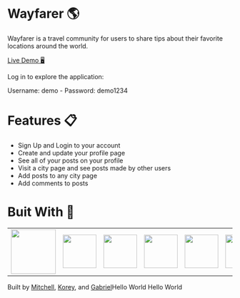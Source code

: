 <link rel="stylesheet" href="https://cdn.jsdelivr.net/gh/devicons/devicon@master/devicon.min.css">

# Wayfarer 🌎

Wayfarer is a travel community for users to share tips about their favorite locations around the world.

[Live Demo 🖥️ ](https://wayfarer-gkm.herokuapp.com/)

Log in to explore the application:

Username: demo - Password: demo1234

# Features 📋
- Sign Up and Login to your account
- Create and update your profile page
- See all of your posts on your profile
- Visit a city page and see posts made by other users
- Add posts to any city page
- Add comments to posts


# Buit With 🔨



<table>
  <tr>
  <td>
  <img src="images/django.svg" width="100px">
  </td>
  <td>
  <img src="images/python.svg" width="75px">
  </td>
  <td>
  <img src="images/javascript.svg" width="75px">
  </td>
  <td>
  <img src="images/postgresql.svg" width="75px">
  </td>
  <td>
  <img src="images/bootstrap.svg" width="75px">
  </td>
  <td>
  <img src="images/css3.svg" width="75px">
  </td>
  <td>
  <img src="images/html5.svg" width="75px">
  </td>
</tr>
</table>

Built by <a href="https://github.com/UnderdoneLizard" target="_blank">Mitchell</a>, <a href="https://github.com/koreykristine" target="_blank">Korey</a>, and <a href="https://github.com/gabtorre" target="_blank">Gabriel</a>Hello World
Hello World
